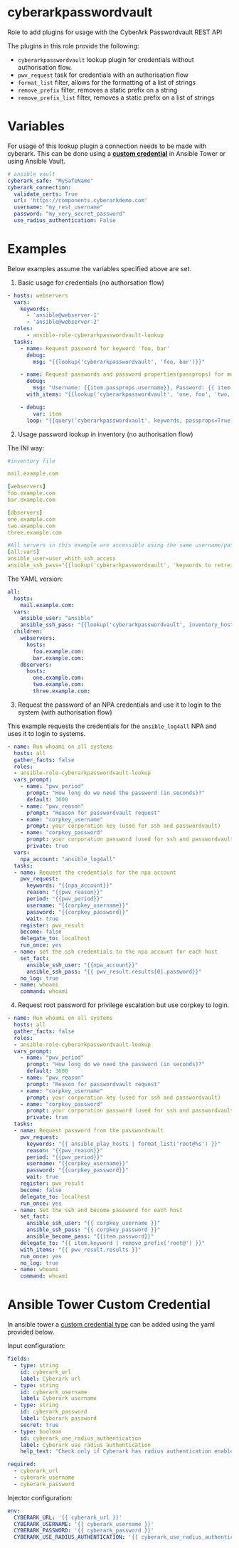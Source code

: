 
# cyberarkpasswordvault
Role to add plugins for usage with the CyberArk Passwordvault REST API

The plugins in this role provide the following:

- `cyberarkpasswordvault` lookup plugin for credentials without authorisation flow.
- `pwv_request` task for credentials with an authorisation flow
- `format_list` filter, allows for the formatting of a list of strings
- `remove_prefix` filter, removes a static prefix on a string
- `remove_prefix_list` filter, removes a static prefix on a list of strings


# Variables

For usage of this lookup plugin a connection needs to be made with cyberark.
This can be done using a [**custom credential**](#ansible-tower-custom-credential) in Ansible Tower or
using Ansible Vault.

```yaml
# ansible vault
cyberark_safe: "MySafeName"
cyberark_connection:
  validate_certs: True
  url: 'https://components.cyberarkdemo.com'
  username: "my_rest_username"
  password: "my_very_secret_password"
  use_radius_authentication: False
```

# Examples
Below examples assume the variables specified above are set.

1) Basic usage for credentials (no authorsation flow)
```yaml
- hosts: webservers
  vars:
    keywords:
      - 'ansible@webserver-1'
      - 'ansible@webserver-2'
  roles:
      - ansible-role-cyberarkpasswordvault-lookup
  tasks:
    - name: Request password for keyword 'foo, bar'
      debug:
        msg: "{{lookup('cyberarkpasswordvault', 'foo, bar')}}"

    - name: Request passwords and password properties(passprops) for multiple accounts.
      debug:
        msg: "Username: {{item.passprops.username}}, Password: {{ item.password }}"
      with_items: "{{lookup('cyberarkpasswordvault', 'one, foo', 'two, bar', passprops=True)}}"

    - debug:
        var: item
      loop: "{{query('cyberarkpasswordvault', keywords, passprops=True)}}"
```

2) Usage password lookup in inventory (no authorisation flow)

The INI way:
```yaml
#inventory file

mail.example.com

[webservers]
foo.example.com
bar.example.com

[dbservers]
one.example.com
two.example.com
three.example.com

#All servers in this example are accessible using the same username/password for Ansible ssh access
[all:vars]
ansible_user=user_whith_ssh_access
ansible_ssh_pass="{{lookup('cyberarkpasswordvault', 'keywords to retreive ssh credentials', safe='CySafeName')['password']}}"
```

The YAML version:
```yaml
all:
  hosts:
    mail.example.com:
  vars:
    ansible_user: "ansible"
    ansible_ssh_pass: "{{lookup('cyberarkpasswordvault', inventory_hostname + ' ansible', safe=safe)['password']}}"
  children:
    webservers:
      hosts:
        foo.example.com:
        bar.example.com:
    dbservers:
      hosts:
        one.example.com:
        two.example.com:
        three.example.com:
```

3) Request the password of an NPA credentials and use it to login to the system (with authorisation flow)

This example requests the credentials for the `ansible_log4all` NPA and uses it to login to systems.

```yaml
- name: Run whoami on all systems
  hosts: all
  gather_facts: false
  roles:
  - ansible-role-cyberarkpasswordvault-lookup
  vars_prompt:
    - name: "pwv_period"
      prompt: "How long do we need the password (in seconds)?"
      default: 3600
    - name: "pwv_reason"
      prompt: "Reason for passwordvault request"
    - name: "corpkey_username"
      prompt: your corporation key (used for ssh and passwordvault)
    - name: "corpkey_password"
      prompt: your corporation password (used for ssh and passwordvault)
      private: true
  vars:
    npa_account: "ansible_log4all"
  tasks:
  - name: Request the credentials for the npa account
    pwv_request:
      keywords: "{{npa_account}}"
      reason: "{{pwv_reason}}"
      period: "{{pwv_period}}"
      username: "{{corpkey_username}}"
      password: "{{corpkey_password}}"
      wait: true
    register: pwv_result
    become: false
    delegate_to: localhost
    run_once: yes
  - name: set the ssh credentials to the npa account for each host
    set_fact:
      ansible_ssh_user: "{{npa_account}}"
      ansible_ssh_pass: "{{ pwv_result.results[0].password}}"
    no_log: true
  - name: whoami
    command: whoami
```


4) Request root password for privilege escalation but use corpkey to login.

```yaml
- name: Run whoami on all systems
  hosts: all
  gather_facts: false
  roles:
  - ansible-role-cyberarkpasswordvault-lookup
  vars_prompt:
    - name: "pwv_period"
      prompt: "How long do we need the password (in seconds)?"
      default: 3600
    - name: "pwv_reason"
      prompt: "Reason for passwordvault request"
    - name: "corpkey_username"
      prompt: your corporation key (used for ssh and passwordvault)
    - name: "corpkey_password"
      prompt: your corporation password (used for ssh and passwordvault)
      private: true
  tasks:
  - name: Request password from the passwordvault
    pwv_request:
      keywords: "{{ ansible_play_hosts | format_list('root@%s') }}"
      reason: "{{pwv_reason}}"
      period: "{{pwv_period}}"
      username: "{{corpkey_username}}"
      password: "{{corpkey_password}}"
      wait: true
    register: pwv_result
    become: false
    delegate_to: localhost
    run_once: yes
  - name: Set the ssh and become password for each host
    set_fact:
      ansible_ssh_user: "{{ corpkey_username }}"
      ansible_ssh_pass: "{{ corpkey_password }}"
      ansible_become_pass: "{{item.password}}"
    delegate_to: "{{ item.keyword | remove_prefix('root@') }}"
    with_items: "{{ pwv_result.results }}"
    run_once: yes
    no_log: true
  - name: whoami
    command: whoami
```


# Ansible Tower Custom Credential

In ansible tower a [custom credential type](https://docs.ansible.com/ansible-tower/latest/html/userguide/credential_types.html)
can be added using the yaml provided below.

Input configuration:
```yaml
fields:
  - type: string
    id: cyberark_url
    label: Cyberark url
  - type: string
    id: cyberark_username
    label: Cyberark username
  - type: string
    id: cyberark_password
    label: Cyberark password
    secret: true
  - type: boolean
    id: cyberark_use_radius_authentication
    label: Cyberark use radius authentication
    help_text: "Check only if Cyberark has radius authentication enabled"

required:
  - cyberark_url
  - cyberark_username
  - cyberark_password
```


Injector configuration:
```yaml
env:
  CYBERARK_URL: '{{ cyberark_url }}'
  CYBERARK_USERNAME: '{{ cyberark_username }}'
  CYBERARK_PASSWORD: '{{ cyberark_password }}'
  CYBERARK_USE_RADIUS_AUTHENTICATION: '{{ cyberark_use_radius_authentication }}'
```
